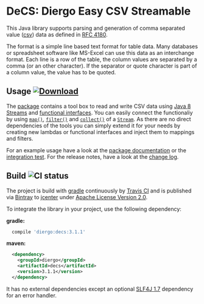 # DeCS: Diergo Easy CSV Streamable

This Java library supports parsing and generation of comma separated value
([csv](https://en.wikipedia.org/wiki/Comma-separated_values)) data as defined
in [RFC 4180](http://tools.ietf.org/html/rfc4180).

The format is a simple line based text format for table data. Many databases
or spreadsheet software like MS-Excel can use this data as an interchange
format. Each line is a row of the table, the column values are separated by a
comma (or an other character). If the separator or quote character is part of
a column value, the value has to be quoted.


## Usage [![Download](https://api.bintray.com/packages/aburmeis/maven/decs/images/download.svg)](https://bintray.com/aburmeis/maven/decs/_latestVersion)

The [package](src/main/java/diergo/csv) contains a tool box to read and write
CSV data using [Java 8 Streams](https://docs.oracle.com/javase/8/docs/api/java/util/stream/package-summary.html)
and [functional interfaces](https://docs.oracle.com/javase/8/docs/api/java/lang/FunctionalInterface.html).
You can easily connect the functionaliy by using
[`map()`](https://docs.oracle.com/javase/8/docs/api/java/util/stream/Stream.html#map-java.util.function.Function-),
[`filter()`](https://docs.oracle.com/javase/8/docs/api/java/util/stream/Stream.html#filter-java.util.function.Predicate-)
and [`collect()`](https://docs.oracle.com/javase/8/docs/api/java/util/stream/Stream.html#collect-java.util.stream.Collector-)
of a [`Stream`](https://docs.oracle.com/javase/8/docs/api/java/util/stream/Stream.html).
As there are no direct dependencies of the tools you can simply extend it for
your needs by creating new lambdas or functional interfaces and inject them to
mappings and filters.

For an example usage have a look at the [package documentation](src/main/java/diergo/csv/package-info.java)
or the [integration test](src/test/java/diergo/csv/CsvIntegrationTest.java).
For the release notes, have a look at the [change log](CHANGELOG.md).


## Build ![CI status](https://travis-ci.org/aburmeis/decs.svg)

The project is build with [gradle](https://gradle.org/) continuously by
[Travis CI](https://travis-ci.org/aburmeis/decs/) and is published via
[Bintray](https://bintray.com/aburmeis/maven/decs/) to
[jcenter](http://jcenter.bintray.com/diergo/decs/) under [Apache License Version 2.0](LICENSE).
 
To integrate the library in your project, use the following dependency:

**gradle:**

```gradle
  compile 'diergo:decs:3.1.1'
```

**maven:**
```xml
  <dependency>
    <groupId>diergo</groupId>
    <artifactId>decs</artifactId>
    <version>3.1.1</version>
  </dependency>
```

It has no external dependencies except an optional
[SLF4J 1.7](http://www.slf4j.org) dependency for an error handler.
